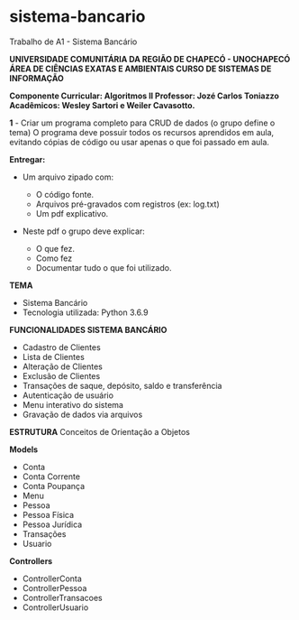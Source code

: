 # sistema-bancario
Trabalho de A1 - Sistema Bancário

**UNIVERSIDADE COMUNITÁRIA DA REGIÃO DE CHAPECÓ - UNOCHAPECÓ
ÁREA DE CIÊNCIAS EXATAS E AMBIENTAIS
CURSO DE SISTEMAS DE INFORMAÇÃO**

**Componente Curricular: Algoritmos II
Professor: Jozé Carlos Toniazzo
Acadêmicos: Wesley Sartori e  Weiler Cavasotto.**

**1** - Criar um programa completo para CRUD de dados (o grupo define o tema) 
O programa deve possuir todos os recursos aprendidos em aula, 
evitando cópias de código ou usar apenas o que foi passado em aula.

**Entregar:**
 - Um arquivo zipado com:
	- O código fonte.
	- Arquivos pré-gravados com registros (ex: log.txt)
	- Um pdf explicativo. 

 - Neste pdf o grupo deve explicar: 
 	- O que fez.
	- Como fez
	- Documentar tudo o que foi utilizado.

**TEMA**
- Sistema Bancário
- Tecnologia utilizada: Python 3.6.9

**FUNCIONALIDADES SISTEMA BANCÁRIO**

- Cadastro de Clientes
- Lista de Clientes
- Alteração de Clientes
- Exclusão de Clientes
- Transações de saque, depósito, saldo e transferência
- Autenticação de usuário
- Menu interativo do sistema
- Gravação de dados via arquivos


**ESTRUTURA**
Conceitos de Orientação a Objetos

**Models**
- Conta
- Conta Corrente
- Conta Poupança
- Menu
- Pessoa
- Pessoa Física
- Pessoa Jurídica
- Transações
- Usuario

**Controllers**
- ControllerConta
- ControllerPessoa
- ControllerTransacoes
- ControllerUsuario
